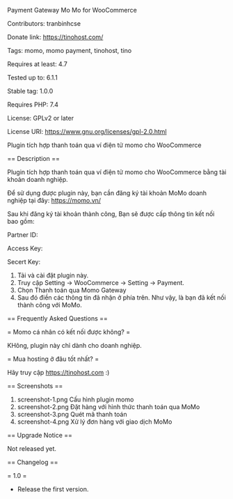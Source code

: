 Payment Gateway Mo Mo for WooCommerce

Contributors: tranbinhcse

Donate link: https://tinohost.com/

Tags: momo, momo payment, tinohost, tino

Requires at least: 4.7

Tested up to: 6.1.1

Stable tag: 1.0.0

Requires PHP: 7.4

License: GPLv2 or later

License URI: https://www.gnu.org/licenses/gpl-2.0.html


Plugin tích hợp thanh toán qua ví điện tử momo cho WooCommerce

== Description ==

Plugin tích hợp thanh toán qua ví điện tử momo cho WooCommerce bằng tài khoản doanh nghiệp.

Để sử dụng được plugin này, bạn cần đăng ký tài khoản MoMo doanh nghiệp tại đây: https://momo.vn/

Sau khi đăng ký tài khoản thành công,
Bạn sẽ được cấp thông tin kết nối bao gồm:

Partner ID:

Access Key:

Secert Key:


1. Tải và cài đặt plugin này.
2. Truy cập Setting -> WooCommerce -> Setting -> Payment.
3. Chọn Thanh toán qua Momo Gateway
4. Sau đó điền các thông tin đã nhận ở phía trên.
Như vậy, là bạn đã kết nối thành công với MoMo.




== Frequently Asked Questions ==

= Momo cá nhân có kết nối được không? =

KHông, plugin này chỉ dành cho doanh nghiệp.

= Mua hosting ở đâu tốt nhất? =

Hãy truy cập https://tinohost.com :)

== Screenshots ==

1. screenshot-1.png Cấu hình plugin momo
2. screenshot-2.png Đặt hàng với hình thức thanh toán qua MoMo
3. screenshot-3.png Quét mã thanh toán
4. screenshot-4.png Xử lý đơn hàng với giao dịch MoMo
 

== Upgrade Notice ==

Not released yet.

== Changelog ==

= 1.0 =
* Release the first version.
